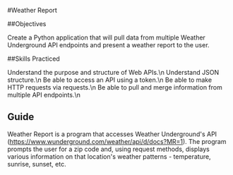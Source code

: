 #Weather Report

##Objectives

Create a Python application that will pull data from multiple Weather Underground
API endpoints and present a weather report to the user.

##Skills Practiced

Understand the purpose and structure of Web APIs.\n
Understand JSON structure.\n
Be able to access an API using a token.\n
Be able to make HTTP requests via requests.\n
Be able to pull and merge information from multiple API endpoints.\n

## Guide

Weather Report is a program that accesses Weather Underground's API
(https://www.wunderground.com/weather/api/d/docs?MR=1). The program prompts the user
for a zip code and, using request methods, displays various information on that
location's weather patterns - temperature, sunrise, sunset, etc.
